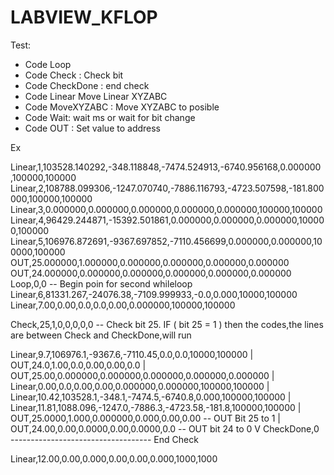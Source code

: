 # LABVIEW_KFLOP

Test:
- Code Loop
- Code Check  : Check bit 
- Code CheckDone : end check
- Code Linear Move Linear XYZABC
- Code MoveXYZABC : Move XYZABC to posible
- Code Wait: wait ms or wait for bit change
- Code OUT : Set value to address

Ex

Linear,1,103528.140292,-348.118848,-7474.524913,-6740.956168,0.000000 ,100000,100000
Linear,2,108788.099306,-1247.070740,-7886.116793,-4723.507598,-181.800000,100000,100000
Linear,3,0.000000,0.000000,0.000000,0.000000,0.000000,100000,100000
Linear,4,96429.244871,-15392.501861,0.000000,0.000000,0.000000,100000,100000
Linear,5,106976.872691,-9367.697852,-7110.456699,0.000000,0.000000,100000,100000
OUT,25.000000,1.000000,0.000000,0.000000,0.000000,0.000000
OUT,24.000000,0.000000,0.000000,0.000000,0.000000,0.000000
Loop,0,0 -- Begin poin for second whileloop
Linear,6,81331.267,-24076.38,-7109.999933,-0.0,0.000,10000,100000
Linear,7.00,0.00,0.0,0.0,0.00,0.000000,100000,100000

Check,25,1,0,0,0,0,0 -- Check bit 25. IF ( bit 25 = 1 ) then the codes,the lines are between Check and CheckDone,will run

Linear,9.7,106976.1,-9367.6,-7110.45,0.0,0.0,10000,100000                    |
OUT,24.0,1.00,0.0,0.00,0.00,0.0                                              |
OUT,25.00,0.000000,0.000000,0.000000,0.000000,0.000000                       |
Linear,0.00,0.0,0.00,0.00,0.000000,0.000000,100000,100000                    |
Linear,10.42,103528.1,-348.1,-7474.5,-6740.8,0.000,100000,100000             |
Linear,11.81,1088.096,-1247.0,-7886.3,-4723.58,-181.8,100000,100000          |
OUT,25.0000,1.000,0.000000,0.000,0.00,0.00  -- OUT Bit 25 to 1               |
OUT,24.00,0.00,0.0000,0.00,0.0000,0.0       -- OUT bit 24 to 0               V
CheckDone,0   -----------------------------------                        End Check

Linear,12.00,0.00,0.000,0.00,0.00,0.000,1000,1000
